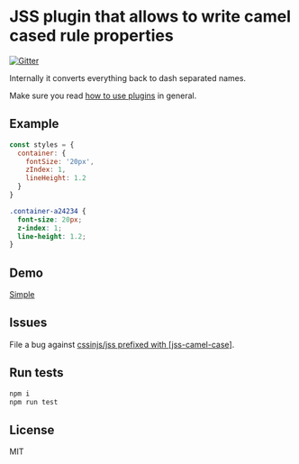 # JSS plugin that allows to write camel cased rule properties

[![Gitter](https://badges.gitter.im/JoinChat.svg)](https://gitter.im/cssinjs/lobby)

Internally it converts everything back to dash separated names.

Make sure you read [how to use
plugins](https://github.com/cssinjs/jss/blob/master/docs/setup.md#setup-with-plugins)
in general.

## Example

```javascript
const styles = {
  container: {
    fontSize: '20px',
    zIndex: 1,
    lineHeight: 1.2
  }
}
```

```css
.container-a24234 {
  font-size: 20px;
  z-index: 1;
  line-height: 1.2;
}
```

## Demo

[Simple](http://cssinjs.github.io/examples/plugins/jss-camel-case/simple/index.html)

## Issues

File a bug against [cssinjs/jss prefixed with \[jss-camel-case\]](https://github.com/cssinjs/jss/issues/new?title=[jss-camel-case]%20).

## Run tests

```bash
npm i
npm run test
```

## License

MIT
